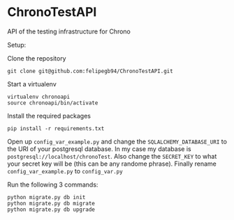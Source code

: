 ChronoTestAPI
=============

API of the testing infrastructure for Chrono

Setup:

Clone the repository
```
git clone git@github.com:felipegb94/ChronoTestAPI.git
```

Start a virtualenv
```
virtualenv chronoapi
source chronoapi/bin/activate
```

Install the required packages
```
pip install -r requirements.txt
```

Open up `config_var_example.py` and change the `SQLALCHEMY_DATABASE_URI` to the URI of your postgresql database. In my case my database is `postgresql://localhost/chronoTest`. Also change the `SECRET_KEY` to what your secret key will be (this can be any randome phrase). Finally rename `config_var_example.py` to `config_var.py` 

Run the following 3 commands:
```
python migrate.py db init
python migrate.py db migrate
python migrate.py db upgrade
```
